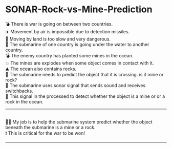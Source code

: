 # SONAR-Rock-vs-Mine-Prediction
💣 There is war is going on between two countries. <br>
✈️ Movement by air is impossible due to detection missiles.  <br>
🚒 Moving by land is too slow and very dangerous. <br>
🌊 The submarine of one country is going under the water to another country.<br>
💣 The enemy country has planted some mines in the ocean.<br>
💥 The mines are explodes when some object comes in contact with it.<br>
⛰️ The ocean also contains rocks.<br>
🤔 The submarine needs to predict the object that it is crossing. is it mine or rock?<br>
🎯 The submarine uses sonar signal that sends sound and receives switchbacks. <br>
🔎 This signal in the processed to detect whether the object is a mine or or a rock in the ocean.<br>
<hr><br>
👨‍💻 My job is to help the submarine system predict whether the object beneath the submarine is a mine or a rock.<br>
❗ This is critical for the war to be won! <br>
<hr><br>
